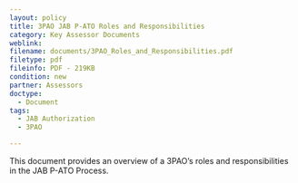 ```yaml
---
layout: policy   
title: 3PAO JAB P-ATO Roles and Responsibilities
category: Key Assessor Documents
weblink:
filename: documents/3PAO_Roles_and_Responsibilities.pdf
filetype: pdf
fileinfo: PDF - 219KB
condition: new
partner: Assessors
doctype:
  - Document
tags:
  - JAB Authorization
  - 3PAO

---
```

This document provides an overview of a 3PAO’s roles and responsibilities in the JAB P-ATO Process.